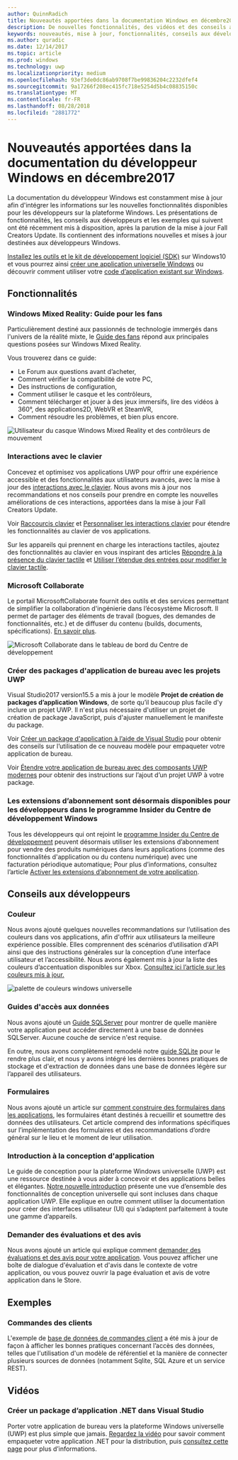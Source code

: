 ```yaml
---
author: QuinnRadich
title: Nouveautés apportées dans la documentation Windows en décembre2017 - Développer des applicationsUWP
description: De nouvelles fonctionnalités, des vidéos et des conseils aux développeurs ont été ajoutés à la documentation du développeur Windows10 en décembre2017.
keywords: nouveautés, mise à jour, fonctionnalités, conseils aux développeurs, Windows10, décembre
ms.author: quradic
ms.date: 12/14/2017
ms.topic: article
ms.prod: windows
ms.technology: uwp
ms.localizationpriority: medium
ms.openlocfilehash: 93ef3de0dc86ab9708f7be99836204c2232dfef4
ms.sourcegitcommit: 9a17266f208ec415fc718e5254d5b4c08835150c
ms.translationtype: MT
ms.contentlocale: fr-FR
ms.lasthandoff: 08/28/2018
ms.locfileid: "2881772"
---
```

# <a name="whats-new-in-the-windows-developer-docs-in-december-2017"></a>Nouveautés apportées dans la documentation du développeur Windows en décembre2017

La documentation du développeur Windows est constamment mise à jour afin d'intégrer les informations sur les nouvelles fonctionnalités disponibles pour les développeurs sur la plateforme Windows. Les présentations de fonctionnalités, les conseils aux développeurs et les exemples qui suivent ont été récemment mis à disposition, après la parution de la mise à jour Fall Creators Update. Ils contiennent des informations nouvelles et mises à jour destinées aux développeurs Windows.

[Installez les outils et le kit de développement logiciel (SDK)](http://go.microsoft.com/fwlink/?LinkId=821431) sur Windows10 et vous pourrez ainsi [créer une application universelle Windows](../get-started/create-uwp-apps.md) ou découvrir comment utiliser votre [code d’application existant sur Windows](../porting/index.md).

## <a name="features"></a>Fonctionnalités

### <a name="windows-mixed-reality-enthusiasts-guide"></a>Windows Mixed Reality: Guide pour les fans

Particulièrement destiné aux passionnés de technologie immergés dans l'univers de la réalité mixte, le [Guide des fans](https://docs.microsoft.com/en-us/windows/mixed-reality/enthusiast-guide/) répond aux principales questions posées sur Windows Mixed Reality. 

Vous trouverez dans ce guide: 
- Le Forum aux questions avant d’acheter, 
- Comment vérifier la compatibilité de votre PC, 
- Des instructions de configuration, 
- Comment utiliser le casque et les contrôleurs, 
- Comment télécharger et jouer à des jeux immersifs, lire des vidéos à 360°, des applications2D, WebVR et SteamVR, 
- Comment résoudre les problèmes, et bien plus encore.

![Utilisateur du casque Windows Mixed Reality et des contrôleurs de mouvement](images/BeforeYouBegin-tile.jpg)

### <a name="keyboard-interactions"></a>Interactions avec le clavier

Concevez et optimisez vos applications UWP pour offrir une expérience accessible et des fonctionnalités aux utilisateurs avancés, avec la mise à jour des [interactions avec le clavier](../design/input/keyboard-interactions.md). Nous avons mis à jour nos recommandations et nos conseils pour prendre en compte les nouvelles améliorations de ces interactions, apportées dans la mise à jour Fall Creators Update.

Voir [Raccourcis clavier](../design/input/keyboard-accelerators.md) et [Personnaliser les interactions clavier](../design/input/custom-keyboard-interactions.md) pour étendre les fonctionnalités au clavier de vos applications.

Sur les appareils qui prennent en charge les interactions tactiles, ajoutez des fonctionnalités au clavier en vous inspirant des articles [Répondre à la présence du clavier tactile](../design/input/respond-to-the-presence-of-the-touch-keyboard.md) et [Utiliser l’étendue des entrées pour modifier le clavier tactile](../design/input/use-input-scope-to-change-the-touch-keyboard.md).

### <a name="microsoft-collaborate"></a>Microsoft Collaborate

Le portail MicrosoftCollaborate fournit des outils et des services permettant de simplifier la collaboration d'ingénierie dans l’écosystème Microsoft. Il permet de partager des éléments de travail (bogues, des demandes de fonctionnalités, etc.) et de diffuser du contenu (builds, documents, spécifications). [En savoir plus](https://docs.microsoft.com/en-us/collaborate).

![Microsoft Collaborate dans le tableau de bord du Centre de développement](images/microsoft_collaborate_screenshot.PNG)

### <a name="package-desktop-applications-with-uwp-projects"></a>Créer des packages d'application de bureau avec les projets UWP

Visual Studio2017 version15.5 a mis à jour le modèle **Projet de création de packages d’application Windows**, de sorte qu’il beaucoup plus facile d'y inclure un projet UWP. Il n'est plus nécessaire d'utiliser un projet de création de package JavaScript, puis d'ajuster manuellement le manifeste du package.  

Voir [Créer un package d'application à l’aide de Visual Studio](https://docs.microsoft.com/en-us/windows/uwp/porting/desktop-to-uwp-packaging-dot-net) pour obtenir des conseils sur l’utilisation de ce nouveau modèle pour empaqueter votre application de bureau.

Voir [Étendre votre application de bureau avec des composants UWP modernes](https://docs.microsoft.com/windows/uwp/porting/desktop-to-uwp-extend) pour obtenir des instructions sur l’ajout d’un projet UWP à votre package.

### <a name="subscription-add-ons-are-now-available-to-developers-in-the-windows-dev-center-insider-program"></a>Les extensions d’abonnement sont désormais disponibles pour les développeurs dans le programme Insider du Centre de développement Windows

Tous les développeurs qui ont rejoint le [programme Insider du Centre de développement](../publish/dev-center-insider-program.md) peuvent désormais utiliser les extensions d’abonnement pour vendre des produits numériques dans leurs applications (comme des fonctionnalités d'application ou du contenu numérique) avec une facturation périodique automatique; Pour plus d’informations, consultez l’article [Activer les extensions d’abonnement de votre application](../monetize/enable-subscription-add-ons-for-your-app.md).

## <a name="developer-guidance"></a>Conseils aux développeurs

### <a name="color"></a>Couleur

Nous avons ajouté quelques nouvelles recommandations sur l’utilisation des couleurs dans vos applications, afin d'offrir aux utilisateurs la meilleure expérience possible. Elles comprennent des scénarios d’utilisation d'API ainsi que des instructions générales sur la conception d’une interface utilisateur et l’accessibilité. Nous avons également mis à jour la liste des couleurs d’accentuation disponibles sur Xbox. [Consultez ici l’article sur les couleurs mis à jour.](../design/style/color.md)

![palette de couleurs windows universelle](../design/basics/images/colors.png)

### <a name="data-access-guides"></a>Guides d'accès aux données

Nous avons ajouté un [Guide SQLServer](../data-access/sql-server-databases.md) pour montrer de quelle manière votre application peut accéder directement à une base de données SQLServer. Aucune couche de service n'est requise.

En outre, nous avons complètement remodelé notre [guide SQLite](../data-access/sqlite-databases.md) pour le rendre plus clair, et nous y avons intégré les dernières bonnes pratiques de stockage et d'extraction de données dans une base de données légère sur l’appareil des utilisateurs.

### <a name="forms"></a>Formulaires

Nous avons ajouté un article sur [comment construire des formulaires dans les applications](../design/controls-and-patterns/forms.md), les formulaires étant destinés à recueillir et soumettre des données des utilisateurs. Cet article comprend des informations spécifiques sur l’implémentation des formulaires et des recommandations d’ordre général sur le lieu et le moment de leur utilisation.

### <a name="intro-to-app-design"></a>Introduction à la conception d'application

Le guide de conception pour la plateforme Windows universelle (UWP) est une ressource destinée à vous aider à concevoir et des applications belles et élégantes. [Notre nouvelle introduction](../design/basics/design-and-ui-intro.md) présente une vue d’ensemble des fonctionnalités de conception universelle qui sont incluses dans chaque application UWP. Elle explique en outre comment utiliser la documentation pour créer des interfaces utilisateur (UI) qui s’adaptent parfaitement à toute une gamme d’appareils.


### <a name="request-ratings-and-reviews"></a>Demander des évaluations et des avis

Nous avons ajouté un article qui explique comment [demander des évaluations et des avis pour votre application](../monetize/request-ratings-and-reviews.md). Vous pouvez afficher une boîte de dialogue d'évaluation et d'avis dans le contexte de votre application, ou vous pouvez ouvrir la page évaluation et avis de votre application dans le Store.

## <a name="samples"></a>Exemples

### <a name="customer-orders"></a>Commandes des clients

L'exemple de [base de données de commandes client](https://github.com/Microsoft/Windows-appsample-customers-orders-database) a été mis à jour de façon à afficher les bonnes pratiques concernant l’accès des données, telles que l'utilisation d'un modèle de référentiel et la manière de connecter plusieurs sources de données (notamment Sqlite, SQL Azure et un service REST).

## <a name="videos"></a>Vidéos

### <a name="package-a-net-app-in-visual-studio"></a>Créer un package d’application .NET dans Visual Studio

Porter votre application de bureau vers la plateforme Windows universelle (UWP) est plus simple que jamais. [Regardez la vidéo](https://www.youtube.com/watch?v=fJkbYPyd08w) pour savoir comment empaqueter votre application .NET pour la distribution, puis [consultez cette page](../porting/desktop-to-uwp-packaging-dot-net.md) pour plus d’informations.